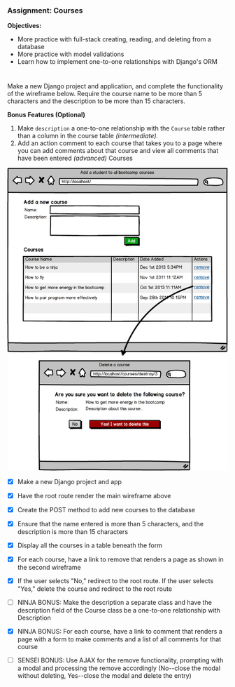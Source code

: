 ### Assignment: Courses

**Objectives:**

- More practice with full-stack creating, reading, and deleting from a database
- More practice with model validations
- Learn how to implement one-to-one relationships with Django's ORM
#

Make a new Django project and application, and complete the functionality of the wireframe below. Require the course name to be more than 5 characters and the description to be more than 15 characters.

**Bonus Features (Optional)**

1. Make ``description`` a one-to-one relationship with the ``Course`` table rather than a column in the course table *(intermediate).*
2. Add an action comment to each course that takes you to a page where you can add comments about that course and view all comments that have been entered *(advanced)*
Courses

![](mvc-courses.png)

- [x] Make a new Django project and app


- [x] Have the root route render the main wireframe above


- [x] Create the POST method to add new courses to the database


- [x] Ensure that the name entered is more than 5 characters, and the description is more than 15 characters


- [x] Display all the courses in a table beneath the form


- [x] For each course, have a link to remove that renders a page as shown in the second wireframe


- [x] If the user selects "No," redirect to the root route. If the user selects "Yes," delete the course and redirect to the root route

- [ ] NINJA BONUS: Make the description a separate class and have the description field of the Course class be a one-to-one relationship with Description


- [x] NINJA BONUS: For each course, have a link to comment that renders a page with a form to make comments and a list of all comments for that course

- [ ] SENSEI BONUS: Use AJAX for the remove functionality, prompting with a modal and processing the remove accordingly (No--close the modal without deleting, Yes--close the modal and delete the entry)